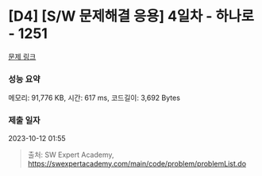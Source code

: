 # [D4] [S/W 문제해결 응용] 4일차 - 하나로 - 1251 

[문제 링크](https://swexpertacademy.com/main/code/problem/problemDetail.do?contestProbId=AV15StKqAQkCFAYD) 

### 성능 요약

메모리: 91,776 KB, 시간: 617 ms, 코드길이: 3,692 Bytes

### 제출 일자

2023-10-12 01:55



> 출처: SW Expert Academy, https://swexpertacademy.com/main/code/problem/problemList.do